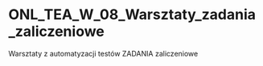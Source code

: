 # ONL_TEA_W_08_Warsztaty_zadania_zaliczeniowe
Warsztaty z automatyzacji testów ZADANIA zaliczeniowe
